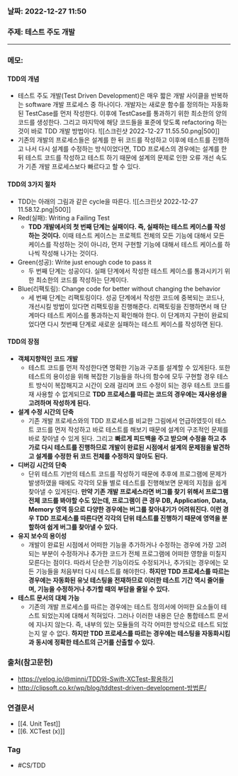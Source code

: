 ### 날짜: 2022-12-27 11:50

### 주제: 테스트 주도 개발
---
### 메모: 
#### TDD의 개념
- 테스트 주도 개발(Test Driven Development)은 매우 짧은 개발 사이클을 반복하는 software 개발 프로세스 중 하나이다. 개발자는 새로운 함수를 정의하는 자동화된 TestCase를 먼저 작성한다. 이후에 TestCase를 통과하기 위한 최소한의 양의 코드를 생성한다. 그리고 마지막에 해당 코드들을 표준에 맞도록 refactoring 하는 것이 바로 TDD 개발 방법이다.
![[스크린샷 2022-12-27 11.55.50.png|500]]
- 기존의 개발의 프로세스들은 설계를 한 뒤 코드를 작성하고 이후에 테스트를 진행하고 나서 다시 설계를 수정하는 방식이었다면, TDD 프로세스의 경우에는 설계를 한 뒤 테스트 코드를 작성하고 테스트 하기 때문에 설계의 문제로 인한 오류 개선 속도가 기존 개발 프로세스보다 빠르다고 할 수 있다. 
#### TDD의 3가지 절차
- TDD는 아래의 그림과 같은 cycle을 따른다. 
![[스크린샷 2022-12-27 11.58.12.png|500]]
- Red(실패): Writing a Failing Test
	- **TDD 개발에서의 첫 번째 단계는 실패이다. 즉, 실패하는 테스트 케이스를 작성하는 것이다.** 이때 테스트 케이스는 프로젝트 전체의 모든 기능에 대해서 모든 케이스를 작성하는 것이 아니라, 먼저 구현할 기능에 대해서 테스트 케이스를 하나씩 작성해 나가는 것이다.
- Green(성공): Write just enough code to pass it
	- 두 번째 단계는 성공이다. 실패 단계에서 작성한 테스트 케이스를 통과시키기 위한 최소한의 코드를 작성하는 단계이다.
- Blue(리팩토링): Change code for better without changing the behavior
	- 세 번째 단계는 리팩토링이다. 성공 단계에서 작성한 코드에 중복되는 코드나, 개선시킬 방법이 있다면 리팩토링을 진행해준다. 리팩토링을 진행하면서 매 단계마다 테스트 케이스를 통과하는지 확인해야 한다. 이 단계까지 구현이 완료되었다면 다시 첫번째 단계로 새로운 실패하는 테스트 케이스를 작성하면 된다.
#### TDD의 장점
- **객체지향적인 코드 개발** 
	- 테스트 코드를 먼저 작성한다면 명확한 기능과 구조를 설계할 수 있게된다. 또한 테스트의 용이성을 위해 복잡한 기능들을 하나의 함수에 모두 구현할 경우 테스트 방식이 복잡해지고 시간이 오래 걸리며 코드 수정이 되는 경우 테스트 코드를 재 사용할 수 없게되므로 **TDD 프로세스를 따르는 코드의 경우에는 재사용성을 고려하며 작성하게 된다.**
- **설계 수정 시간의 단축**
	- 기존 개발 프로세스와의 TDD 프로세스를 비교한 그림에서 언급하였듯이 테스트 코드를 먼저 작성하고 바로 테스트를 해보기 때문에 설계의 구조적인 문제를 바로 찾아낼 수 있게 된다. 그리고 **빠르게 피드백을 주고 받으며 수정을 하고 추가로 다시 테스트를 진행하므로 개발이 완료된 시점에서 설계의 문제점을 발견하고 설계를 수정한 뒤 코드 전체를 수정하지 않아도 된다.**
- **디버깅 시간의 단축**
	- 단위 테스트 기반의 테스트 코드를 작성하기 때문에 추후에 프로그램에 문제가 발생하였을 때에도 각각의 모듈 별로 테스트를 진행해보면 문제의 지점을 쉽게 찾아낼 수 있게된다. **만약 기존 개발 프로세스라면 버그를 찾기 위해서 프로그램 전체 코드를 봐야할 수도 있는데, 프로그램이 큰 경우 DB, Application, Data, Memory 영역 등으로 다양한 경우에는 버그를 찾아내기가 어려워진다. 이런 경우 TDD 프로세스를 따른다면 각각의 단위 테스트를 진행하기 때문에 영역을 분할하여 쉽게 버그를 찾아낼 수 있다.**
- **유지 보수의 용이성**
	- 개발이 완료된 시점에서 어떠한 기능을 추가하거나 수정하는 경우에 가장 고려되는 부분이 수정하거나 추가한 코드가 전체 프로그램에 어떠한 영향을 미칠지 모른다는 점이다. 따라서 단순한 기능이라도 수정되거나, 추가되는 경우에는 모든 기능들을 처음부터 다시 테스트를 해야한다. **하지만 TDD 프로세스를 따르는 경우에는 자동화된 유닛 테스팅을 전재하므로 이러한 테스트 기간 역시 줄어들며, 기능을 수정하거나 추가할 때의 부담을 줄일 수 있다.**
- **테스트 문서의 대체 가능**
	- 기존의 개발 프로세스를 따르는 경우에는 테스트 정의서에 어떠한 요소들이 테스트 되었는지에 대해서 적혀있다. 그러나 이러한 내용은 단순 통합테스트 문서에 지나지 않는다. 즉, 내부의 있는 모듈들의 각각 어떠한 방식으로 테스트 되었는지 알 수 없다. **하지만 TDD 프로세스를 따르는 경우에는 테스팅을 자동화시킴과 동시에 정확한 테스트의 근거를 산출할 수 있다.**
### 출처(참고문헌) 
- https://velog.io/@minni/TDD와-Swift-XCTest-활용하기
- http://clipsoft.co.kr/wp/blog/tddtest-driven-development-방법론/

### 연결문서 
- [[4. Unit Test]]
- [[6. XCTest (x)]]

### Tag
- #CS/TDD 